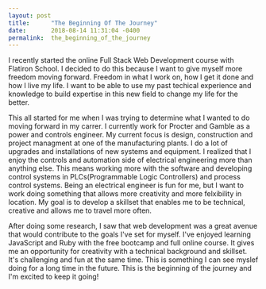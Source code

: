 ```yaml
---
layout: post
title:      "The Beginning Of The Journey"
date:       2018-08-14 11:31:04 -0400
permalink:  the_beginning_of_the_journey
---
```



I recently started the online Full Stack Web Development course with Flatiron School. I decided to do this because I want to give myself more freedom moving forward. Freedom in what I work on, how I get it done and how I live my life. I want to be able to use my past techical experience and knowledge to build expertise in this new field to change my life for the better.

This all started for me when I was trying to determine what I wanted to do moving forward in my carrer. I currently work for Procter and Gamble as a power and controls engineer. My current focus is design, construction and project managment at one of the manufacturing plants. I do a lot of upgrades and installations of new systems and equipment. I realized that I enjoy the controls and automation side of electrical engineering more than anything else. This means working more with the software and developing control systems in PLCs(Programmable Logic Controllers) and process control systems. Being an electrical engineer is fun for me, but I want to work doing something that allows more creativity and more felxibility in location. My goal is to develop a skillset that enables me to be technical, creative and allows me to travel more often.

After doing some research, I saw that web development was a great avenue that would contribute to the goals I've set for myself. I've enjoyed learning JavaScript and Ruby with the free bootcamp and full online course. It gives me an opportunity for creativity with a technical background and skillset. It's challenging and fun at the same time. This is something I can see myslef doing for a long time in the future. This is the beginning of the journey and I'm excited to keep it going! 
